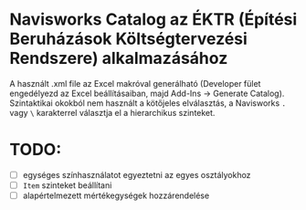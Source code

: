 # Navisworks Catalog az ÉKTR (Építési Beruházások Költségtervezési Rendszere) alkalmazásához

A használt .xml file az Excel makróval generálható (Developer fület engedélyezd az Excel beállításaiban, majd Add-Ins -> Generate Catalog).
Szintaktikai okokból nem használt a kötőjeles elválasztás, a Navisworks `.` vagy `\` karakterrel választja el a hierarchikus szinteket.

# TODO: 
- [ ] egységes színhasználatot egyeztetni az egyes osztályokhoz
- [ ] `Item` szinteket beállítani
- [ ] alapértelmezett mértékegységek hozzárendelése 
